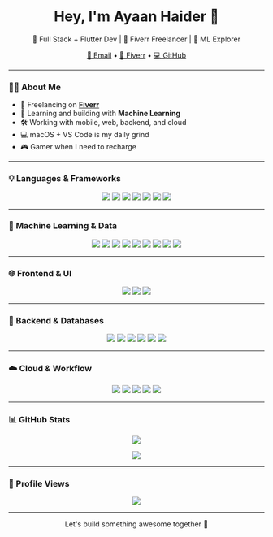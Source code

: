 <h1 align="center">Hey, I'm Ayaan Haider 👋</h1>

<p align="center">
  🚀 Full Stack + Flutter Dev | 🎯 Fiverr Freelancer | 🤖 ML Explorer  
</p>

<p align="center">
  <a href="mailto:ayaanhaider.dev@gmail.com">📧 Email</a> •
  <a href="https://www.fiverr.com/itsayaanhaider">🎯 Fiverr</a> •
  <a href="https://github.com/ayaanhaider-dev">💻 GitHub</a>
</p>

---

### 👨‍💻 About Me

- 💼 Freelancing on <a href="https://www.fiverr.com/itsayaanhaider"><strong>Fiverr</strong></a>  
- 🧠 Learning and building with <strong>Machine Learning</strong>  
- 🛠️ Working with mobile, web, backend, and cloud  
- 💻 macOS + VS Code is my daily grind  
- 🎮 Gamer when I need to recharge

---

### 💡 Languages & Frameworks

<p align="center">
  <img src="https://img.shields.io/badge/Dart-0175C2?style=for-the-badge&logo=dart&logoColor=white" />
  <img src="https://img.shields.io/badge/Flutter-02569B?style=for-the-badge&logo=flutter&logoColor=white" />
  <img src="https://img.shields.io/badge/Swift-F54A2A?style=for-the-badge&logo=swift&logoColor=white" />
  <img src="https://img.shields.io/badge/Python-3776AB?style=for-the-badge&logo=python&logoColor=white" />
  <img src="https://img.shields.io/badge/C-00599C?style=for-the-badge&logo=c&logoColor=white" />
  <img src="https://img.shields.io/badge/JavaScript-F7DF1E?style=for-the-badge&logo=javascript&logoColor=black" />
  <img src="https://img.shields.io/badge/TypeScript-3178C6?style=for-the-badge&logo=typescript&logoColor=white" />
</p>

---

### 🧠 Machine Learning & Data

<p align="center">
  <img src="https://img.shields.io/badge/Pandas-150458?style=for-the-badge&logo=pandas&logoColor=white" />
  <img src="https://img.shields.io/badge/Numpy-013243?style=for-the-badge&logo=numpy&logoColor=white" />
  <img src="https://img.shields.io/badge/Matplotlib-2C5BB4?style=for-the-badge&logo=plotly&logoColor=white" />
  <img src="https://img.shields.io/badge/scikit--learn-F7931E?style=for-the-badge&logo=scikit-learn&logoColor=white" />
  <img src="https://img.shields.io/badge/TensorFlow-FF6F00?style=for-the-badge&logo=tensorflow&logoColor=white" />
  <img src="https://img.shields.io/badge/PyTorch-EE4C2C?style=for-the-badge&logo=pytorch&logoColor=white" />
  <img src="https://img.shields.io/badge/OpenCV-5C3EE8?style=for-the-badge&logo=opencv&logoColor=white" />
  <img src="https://img.shields.io/badge/Jupyter-F37626?style=for-the-badge&logo=jupyter&logoColor=white" />
  <img src="https://img.shields.io/badge/HuggingFace-FCC624?style=for-the-badge&logo=huggingface&logoColor=black" />
</p>

---

### 🌐 Frontend & UI

<p align="center">
  <img src="https://img.shields.io/badge/React-20232A?style=for-the-badge&logo=react&logoColor=61DAFB" />
  <img src="https://img.shields.io/badge/Next.js-000000?style=for-the-badge&logo=nextdotjs&logoColor=white" />
  <img src="https://img.shields.io/badge/Figma-F24E1E?style=for-the-badge&logo=figma&logoColor=white" />
</p>

---

### 🔧 Backend & Databases

<p align="center">
  <img src="https://img.shields.io/badge/Node.js-339933?style=for-the-badge&logo=nodedotjs&logoColor=white" />
  <img src="https://img.shields.io/badge/Firebase-FFCA28?style=for-the-badge&logo=firebase&logoColor=white" />
  <img src="https://img.shields.io/badge/Supabase-3ECF8E?style=for-the-badge&logo=supabase&logoColor=white" />
  <img src="https://img.shields.io/badge/MongoDB-47A248?style=for-the-badge&logo=mongodb&logoColor=white" />
  <img src="https://img.shields.io/badge/PostgreSQL-4169E1?style=for-the-badge&logo=postgresql&logoColor=white" />
  <img src="https://img.shields.io/badge/SQLite-003B57?style=for-the-badge&logo=sqlite&logoColor=white" />
</p>

---

### ☁️ Cloud & Workflow

<p align="center">
  <img src="https://img.shields.io/badge/AWS-232F3E?style=for-the-badge&logo=amazonaws&logoColor=white" />
  <img src="https://img.shields.io/badge/Jira-0052CC?style=for-the-badge&logo=jira&logoColor=white" />
  <img src="https://img.shields.io/badge/Notion-000000?style=for-the-badge&logo=notion&logoColor=white" />
  <img src="https://img.shields.io/badge/GitHub-181717?style=for-the-badge&logo=github&logoColor=white" />
  <img src="https://img.shields.io/badge/macOS-000000?style=for-the-badge&logo=apple&logoColor=white" />
</p>

---

### 📊 GitHub Stats

<p align="center">
  <img src="https://github-readme-stats-orcin-sigma.vercel.app/api?username=ayaanhaider-dev&show_icons=true&hide_border=true&theme=tokyonight&title_color=ba000d&icon_color=ba000d&include_all_commits=true&count_private=true" />
</p>

<p align="center">
  <img src="https://github-readme-streak-stats.herokuapp.com?user=ayaanhaider-dev&theme=dark&hide_total_contributions=true" />
</p>

---

### 👀 Profile Views

<p align="center">
  <img src="https://komarev.com/ghpvc/?username=ayaanhaider-dev&label=Profile%20Views&color=ba000d&style=flat" />
</p>

---

<p align="center">
  Let's build something awesome together 🚀
</p>
